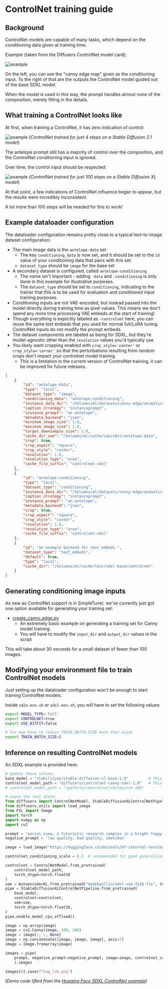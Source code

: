 # ControlNet training guide

## Background

ControlNet models are capable of many tasks, which depend on the conditioning data given at training time.

Example (taken from the Diffusers ControlNet model card):

![example](https://tripleback.net/public/controlnet-example-1.png)

On the left, you can see the "canny edge map" given as the conditioning input. To the right of that are the outputs the ControlNet model guided out of the base SDXL model.

When the model is used in this way, the prompt handles almost none of the composition, merely filling in the details.

## What training a ControlNet looks like

At first, when training a ControlNet, it has zero indication of control:

![example](https://tripleback.net/public/controlnet-example-2.png)
(_ControlNet trained for just 4 steps on a Stable Diffusion 2.1 model_)


The antelope prompt still has a majority of control over the composition, and the ControlNet conditioning input is ignored.

Over time, the control input should be respected:

![example](https://tripleback.net/public/controlnet-example-3.png)
(_ControlNet trained for just 100 steps on a Stable Diffusion XL model_)

At that point, a few indications of ControlNet influence began to appear, but the results were incredibly inconsistent.

A lot more than 100 steps will be needed for this to work!

## Example dataloader configuration

The dataloader configuration remains pretty close to a typical text-to-image dataset configuration:

- The main image data is the `antelope-data` set
  - The key `conditioning_data` is now set, and it should be set to the `id` value of your conditioning data that pairs with this set.
  - `dataset_type` should be `image` for the base set
- A secondary dataset is configured, called `antelope-conditioning`
  - The name isn't important - adding `-data` and `-conditioning` is only done in this example for illustrative purposes.
  - The `dataset_type` should be set to `conditioning`, indicating to the trainer that this is to be used for evaluation and conditioned input training purposes.
- Conditioning inputs are not VAE-encoded, but instead passed into the model directly during training time as pixel values. This means we don't spend any more time processing VAE embeds at the start of training!
- Though everything is explicitly labeled as `-controlnet` here, you can reuse the same text embeds that you used for normal full/LoRA tuning. ControlNet inputs do not modify the prompt embeds.
- The dataset components are labeled as being for SDXL, but they're model-agnostic other than the `resolution` values you'd typically use.
- You likely want cropping enabled with `crop_style='center'` or `crop_style='corner'` so that the perturbations resulting from random crops don't impact your controlnet model training.
  - This is a limitation in the current version of ControlNet training, it can be improved for future releases.

```json
[
    {
        "id": "antelope-data",
        "type": "local",
        "dataset_type": "image",
        "conditioning_data": "antelope-conditioning",
        "instance_data_dir": "/Volumes/ml/datasets/canny-edge/animals/antelope-data",
        "caption_strategy": "instanceprompt",
        "instance_prompt": "an antelope",
        "metadata_backend": "json",
        "minimum_image_size": 1.0,
        "maximum_image_size": 1.0,
        "target_downsample_size": 1.0,
        "cache_dir_vae": "/Volumes/ml/cache/vae/sdxl/antelope-data",
        "crop": true,
        "crop_aspect": "square",
        "crop_style": "center",
        "resolution": 1.0,
        "resolution_type": "area",
        "cache_file_suffix": "controlnet-sdxl"
    },
    {
        "id": "antelope-conditioning",
        "type": "local",
        "dataset_type": "conditioning",
        "instance_data_dir": "/Volumes/ml/datasets/canny-edge/animals/antelope-conditioning",
        "caption_strategy": "instanceprompt",
        "instance_prompt": "an antelope",
        "metadata_backend": "json",
        "crop": true,
        "crop_aspect": "square",
        "crop_style": "center",
        "resolution": 1.0,
        "resolution_type": "area",
        "cache_file_suffix": "controlnet-sdxl"
    },
    {
        "id": "an example backend for text embeds.",
        "dataset_type": "text_embeds",
        "default": true,
        "type": "local",
        "cache_dir": "/Volumes/ml/cache/text/sdxl-base/controlnet"
    }
]
```

## Generating conditioning image inputs

As new as ControlNet support is in SimpleTuner, we've currently just got one option available for generating your training set:

- [create_canny_edge.py](/toolkit/datasets/controlnet/create_canny_edge.py)
  - An extremely basic example on generating a training set for Canny model training.
  - You will have to modify the `input_dir` and `output_dir` values in the script

This will take about 30 seconds for a small dataset of fewer than 100 images.

## Modifying your environment file to train ControlNet models

Just setting up the dataloader configuration won't be enough to start training ControlNet models.

Inside `sd2x-env.sh` or `sdxl-env.sh`, you will have to set the following values:

```bash
export MODEL_TYPE='full'
export CONTROLNET=true
export USE_BITFIT=false

# You may have to reduce TRAIN_BATCH_SIZE more than usual
export TRAIN_BATCH_SIZE=1
```

## Inference on resulting ControlNet models

An SDXL example is provided here:

```py
# Update these values:
base_model = "stabilityai/stable-diffusion-xl-base-1.0"         # This is the model you used as `--pretrained_model_name_or_path`
controlnet_model_path = "diffusers/controlnet-canny-sdxl-1.0"   # This is the path to the resulting ControlNet checkpoint
# controlnet_model_path = "/path/to/controlnet/checkpoint-100"

# Leave the rest alone:
from diffusers import ControlNetModel, StableDiffusionXLControlNetPipeline, AutoencoderKL
from diffusers.utils import load_image
from PIL import Image
import torch
import numpy as np
import cv2

prompt = "aerial view, a futuristic research complex in a bright foggy jungle, hard lighting"
negative_prompt = 'low quality, bad quality, sketches'

image = load_image("https://huggingface.co/datasets/hf-internal-testing/diffusers-images/resolve/main/sd_controlnet/hf-logo.png")

controlnet_conditioning_scale = 0.5  # recommended for good generalization

controlnet = ControlNetModel.from_pretrained(
    controlnet_model_path,
    torch_dtype=torch.float16
)
vae = AutoencoderKL.from_pretrained("madebyollin/sdxl-vae-fp16-fix", torch_dtype=torch.float16)
pipe = StableDiffusionXLControlNetPipeline.from_pretrained(
    base_model,
    controlnet=controlnet,
    vae=vae,
    torch_dtype=torch.float16,
)
pipe.enable_model_cpu_offload()

image = np.array(image)
image = cv2.Canny(image, 100, 200)
image = image[:, :, None]
image = np.concatenate([image, image, image], axis=2)
image = Image.fromarray(image)

images = pipe(
    prompt, negative_prompt=negative_prompt, image=image, controlnet_conditioning_scale=controlnet_conditioning_scale,
    ).images

images[0].save(f"hug_lab.png")
```
(_Demo code lifted from the [Hugging Face SDXL ControlNet example](https://huggingface.co/diffusers/controlnet-canny-sdxl-1.0)_)
